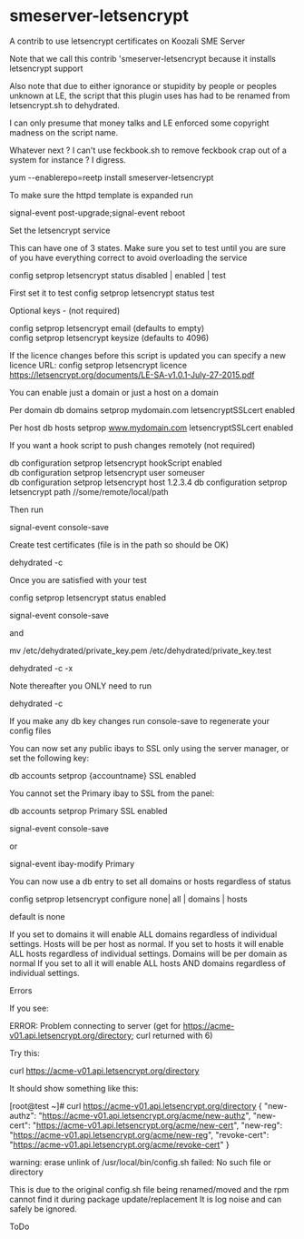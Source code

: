 # smeserver-letsencrypt

A contrib to use letsencrypt certificates on Koozali SME Server

Note that we call this contrib 'smeserver-letsencrypt because it installs letsencrypt support

Also note that due to either ignorance or stupidity by people or peoples unknown at LE, the script that this plugin uses has had to be renamed from letsencrypt.sh to dehydrated.

I can only presume that money talks and LE enforced some copyright madness on the script name.

Whatever next ? I can't use feckbook.sh to remove feckbook crap out of a system for instance ? I digress.

yum --enablerepo=reetp install smeserver-letsencrypt

To make sure the httpd template is expanded run

signal-event post-upgrade;signal-event reboot

Set the letsencrypt service

This can have one of 3 states. Make sure you set to test until you are sure of you have everything correct to avoid overloading the service

config setprop letsencrypt status disabled | enabled | test

First set it to test
config setprop letsencrypt status test

Optional keys - (not required)

config setprop letsencrypt email (defaults to empty)  
config setprop letsencrypt keysize (defaults to 4096)

If the licence changes before this script is updated you can specify a new licence URL:
config setprop letsencrypt licence https://letsencrypt.org/documents/LE-SA-v1.0.1-July-27-2015.pdf

You can enable just a domain or just a host on a domain

Per domain 
db domains setprop mydomain.com letsencryptSSLcert enabled

Per host 
db hosts setprop www.mydomain.com letsencryptSSLcert enabled

If you want a hook script to push changes remotely (not required)

db configuration setprop letsencrypt hookScript enabled  
db configuration setprop letsencrypt user someuser  
db configuration setprop letsencrypt host 1.2.3.4
db configuration setprop letsencrypt path //some/remote/local/path  

Then run

signal-event console-save

Create test certificates (file is in the path so should be OK)

dehydrated -c

Once you are satisfied with your test

config setprop letsencrypt status enabled

signal-event console-save

and

mv /etc/dehydrated/private_key.pem /etc/dehydrated/private_key.test

dehydrated -c -x

Note thereafter you ONLY need to run

dehydrated -c

If you make any db key changes run console-save to regenerate your config files

You can now set any public ibays to SSL only using the server manager, or set the following key:

db accounts setprop {accountname} SSL enabled

You cannot set the Primary ibay to SSL from the panel:

db accounts setprop Primary SSL enabled

signal-event console-save 

or

signal-event ibay-modify Primary

You can now use a db entry to set all domains or hosts regardless of status

config setprop letsencrypt configure none| all | domains | hosts

default is none

If you set to domains it will enable ALL domains regardless of individual settings. Hosts will be per host as normal.
If you set to hosts it will enable ALL hosts regardless of individual settings. Domains will be per domain as normal
If you set to all it will enable ALL hosts AND domains regardless of individual settings.

Errors

If you see:

 ERROR: Problem connecting to server (get for https://acme-v01.api.letsencrypt.org/directory; curl returned with 6)

Try this:

 curl https://acme-v01.api.letsencrypt.org/directory

It should show something like this:

 [root@test ~]# curl https://acme-v01.api.letsencrypt.org/directory
 {
   "new-authz": "https://acme-v01.api.letsencrypt.org/acme/new-authz",
   "new-cert": "https://acme-v01.api.letsencrypt.org/acme/new-cert",
   "new-reg": "https://acme-v01.api.letsencrypt.org/acme/new-reg",
   "revoke-cert": "https://acme-v01.api.letsencrypt.org/acme/revoke-cert"
 }


 warning:    erase unlink of /usr/local/bin/config.sh failed: No such file or directory
 
This is due to the original config.sh file being renamed/moved and the rpm cannot find it during package update/replacement
It is log noise and can safely be ignored.

ToDo

